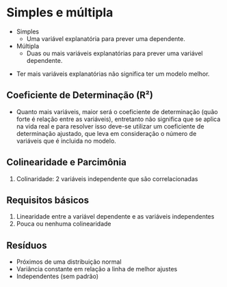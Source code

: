 # Simples e múltipla

- Simples
  - Uma variável explanatória para prever uma dependente.
- Múltipla
  - Duas ou mais variáveis explanatórias para prever uma variável dependente.

* Ter mais variáveis explanatórias não significa ter um modelo melhor.

## Coeficiente de Determinação (R²)

- Quanto mais variáveis, maior será o coeficiente de determinação (quão forte é relação entre as variáveis), entretanto não significa que se aplica na vida real e para resolver isso deve-se utilizar um coeficiente de determinação ajustado, que leva em consideração o número de variáveis que é incluida no modelo.

## Colinearidade e Parcimônia

1. Colinaridade: 2 variáveis independente que são correlacionadas

## Requisitos básicos

1. Linearidade entre a variável dependente e as variáveis independentes
2. Pouca ou nenhuma colinearidade

## Resíduos

- Próximos de uma distribuição normal
- Variância constante em relação a linha de melhor ajustes
- Independentes (sem padrão)
